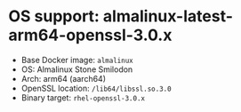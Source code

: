 # OS support: almalinux-latest-arm64-openssl-3.0.x

- Base Docker image: `almalinux`
- OS: Almalinux Stone Smilodon
- Arch: arm64 (aarch64)
- OpenSSL location: `/lib64/libssl.so.3.0`
- Binary target: `rhel-openssl-3.0.x`
